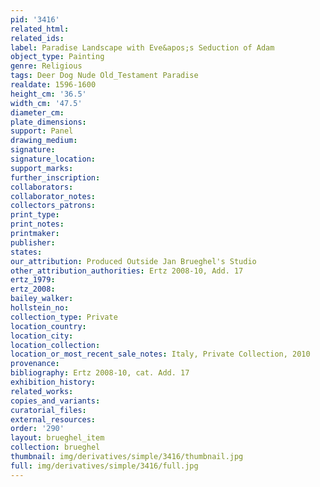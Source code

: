 ```yaml
---
pid: '3416'
related_html: 
related_ids: 
label: Paradise Landscape with Eve&apos;s Seduction of Adam
object_type: Painting
genre: Religious
tags: Deer Dog Nude Old_Testament Paradise
realdate: 1596-1600
height_cm: '36.5'
width_cm: '47.5'
diameter_cm: 
plate_dimensions: 
support: Panel
drawing_medium: 
signature: 
signature_location: 
support_marks: 
further_inscription: 
collaborators: 
collaborator_notes: 
collectors_patrons: 
print_type: 
print_notes: 
printmaker: 
publisher: 
states: 
our_attribution: Produced Outside Jan Brueghel's Studio
other_attribution_authorities: Ertz 2008-10, Add. 17
ertz_1979: 
ertz_2008: 
bailey_walker: 
hollstein_no: 
collection_type: Private
location_country: 
location_city: 
location_collection: 
location_or_most_recent_sale_notes: Italy, Private Collection, 2010
provenance: 
bibliography: Ertz 2008-10, cat. Add. 17
exhibition_history: 
related_works: 
copies_and_variants: 
curatorial_files: 
external_resources: 
order: '290'
layout: brueghel_item
collection: brueghel
thumbnail: img/derivatives/simple/3416/thumbnail.jpg
full: img/derivatives/simple/3416/full.jpg
---
```


